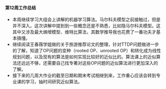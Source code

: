 #### 第12周工作总结
+ 本周继续学习大组会上讲解的机器学习算法。马尔科夫模型之前接触过，但是并不深入。这次讲解中提到到一些概念还是不熟悉，比如隐马尔科夫模型。这其中又涉及最大熵增模型、维特比算法，其数学推导我也花费了一番功夫才基本搞懂。
+ 继续阅读王春薇学姐做的关于旅游推荐论文的整理，针对TTDP问题做进一步的了解，知道了OP问题的变种（rooted OP、unrooted OP）和转化成为线性规划问题，以及现有的算法是如何实现比较好的近似比的。算法课上的近似算法还远远不够，还需要自己找专著对这些OP问题的近似算法进行更加深入的了解。
+ 接下来的几周大作业的截至日期和期末考试相继到来，工作重心应该会转到专业课的学习，抽时间研究近似算法。
